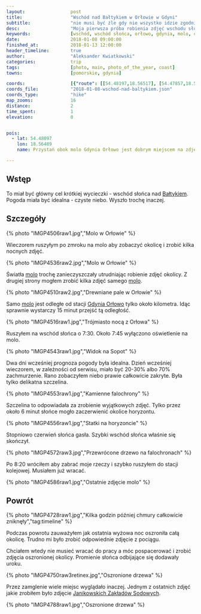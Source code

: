 ```yaml
---
layout:                 post
title:                  "Wschód nad Bałtykiem w Orłowie w Gdyni"
subtitle:               "nie musi być źle gdy nie wszystko idzie zgodnie z planem"
desc:                   "Moja pierwsza próba robienia zdjęć wschodu słońca nad Morzem Bałtyckim nie poszła zgodnie z planem. Większość nieba przykryły chmury. Na szczęście przez kilka minut czerwone promienie słońca przedostawały się przez szczelinę umożliwiając mi zrobienie wyjątkowych zdjęć."
keywords:               [wschód, wschód słońca, orłowo, gdynia, molo, czerwony]
date:                   2018-01-08 09:00:00
finished_at:            2018-01-13 12:00:00
header_timeline:        true
author:                 "Aleksander Kwiatkowski"
categories:             trip
tags:                   [photo, main, photo_of_the_year, coast]
towns:                  [pomorskie, gdynia]

coords:                 [{"route": [[54.48197,18.56517], [54.47857,18.56380]], "type": "hike"}]
coords_file:            "2018-01-08-wschod-nad-baltykiem.json"
coords_type:            "hike"
map_zooms:              16
distance:               2
time_spent:             1
elevation:              0


pois:
  - lat: 54.48097
    lon: 18.56489
    name: Przystań obok molo Gdynia Orłowo jest dobrym miejscem na zdjęcia wschodu słońca w zimie

---
```


[wiki-orlowo-molo]: https://pl.wikipedia.org/wiki/Molo_w_Gdyni_Or%C5%82owie
[wiki-orlowo-klif]: https://pl.wikipedia.org/wiki/Klif_Or%C5%82owski
[wiki-morze-baltyckie]: https://pl.wikipedia.org/wiki/Morze_Ba%C5%82tyckie
[wiki-gdynia-orlowo-stacja]: https://pl.wikipedia.org/wiki/Gdynia_Or%C5%82owo
[wiki-janikosoda]: https://pl.wikipedia.org/wiki/Janikowskie_Zak%C5%82ady_Sodowe_%E2%80%9EJanikosoda%E2%80%9D

## Wstęp

To miał być główny cel krótkiej wycieczki - wschód słońca
nad [Bałtykiem][wiki-morze-baltyckie]. Pogoda miała być idealna -
czyste niebo. Wyszło trochę inaczej.

## Szczegóły

{% photo "IMGP4506raw1.jpg","Molo w Orłowie" %}

Wieczorem ruszyłym po zmroku na molo aby zobaczyć okolicę
i zrobić kilka nocnych zdjęć.

{% photo "IMGP4536raw2.jpg","Molo w Orłowie" %}

Światła [molo][wiki-orlowo-molo] trochę zanieczyszczały
utrudniając robienie zdjęć okolicy. Z drugiej strony mogłem zrobić
kilka zdjęć samego [molo][wiki-orlowo-molo].

{% photo "IMGP4510raw2.jpg","Drewniane pale w Orłowie" %}

Samo [molo][wiki-orlowo-molo] jest odległe od
stacji [Gdynia Orłowo][wiki-gdynia-orlowo-stacja] tylko około kilometra.
Idąc sprawnie wystarczy 15 minut przejść tą odległość.

{% photo "IMGP4516raw1.jpg","Trójmiasto nocą z Orłowa" %}

Ruszyłem na wschód słońca o 7:30. Około 7:45 wyłączono oświetlenie na molo.

{% photo "IMGP4543raw1.jpg","Widok na Sopot" %}

Dwa dni wcześniej prognoza pogody była idealna. Dzień wcześniej wieczorem,
w zależności od serwisu, miało być 20-30% albo 70% zachmurzenie. Rano
zobaczyłem niebo prawie całkowicie zakryte. Była tylko delikatna szczelina.

{% photo "IMGP4553raw1.jpg","Kamienne falochrony" %}

Szczelina to odpowiadała za zrobienie wyjątkowych zdjęć. Tylko przez około 6 minut
słońce mogło zaczerwienić okolice horyzontu.

{% photo "IMGP4556raw1.jpg","Statki na horyzoncie" %}

Stopniowo czerwień słońca gasła. Szybki wschód słońca właśnie się skończył.

{% photo "IMGP4572raw3.jpg","Przewrócone drzewo na falochronach" %}

Po 8:20 wróciłem aby zabrać moje rzeczy i szybko ruszyłem do
stacji kolejowej. Musiałem już wracać.

{% photo "IMGP4586raw1.jpg","Ostatnie zdjęcie molo" %}

## Powrót

{% photo "IMGP4728raw1.jpg","Kilka godzin później chmury całkowicie zniknęły","tag:timeline" %}

Podczas powrotu zauważyłem jak ostatnia wyżowa noc oszroniła całą okolicę.
Trudno mi było zrobić odpowiednie zdjęcie z pociągu.

Chciałem wtedy nie musieć wracać do pracy a móc pospacerować i zrobić
zdjęcia oszronionej okolicy. Promienie słońca odbijające się dodawały uroku.

{% photo "IMGP4750raw3retinex.jpg","Oszronione drzewa" %}

Przez zamglenie wiele miejsc wyglądało inaczej. Jednym z ostatnich zdjęć
jakie zrobiłem było zdjęcie [Janikowskich Zakładów Sodowych][wiki-janikosoda].

{% photo "IMGP4788raw1.jpg","Oszronione drzewa" %}
